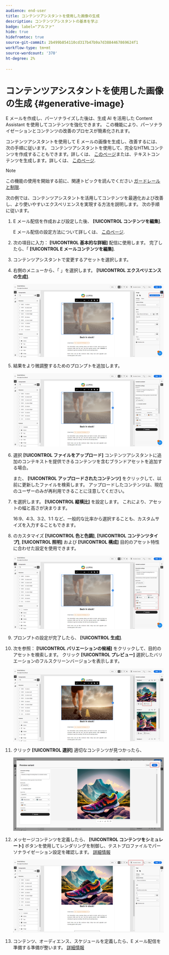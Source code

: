 ```yaml
---
audience: end-user
title: コンテンツアシスタントを使用した画像の生成
description: コンテンツアシスタントの基本を学ぶ
badge: label="アルファ"
hide: true
hidefromtoc: true
source-git-commit: 2b499b854110cd317b47b9a7d3884467869624f1
workflow-type: tm+mt
source-wordcount: '370'
ht-degree: 2%

---
```



# コンテンツアシスタントを使用した画像の生成 {#generative-image}

E メールを作成し、パーソナライズした後は、生成 AI を活用した Content Assistant を使用してコンテンツを強化できます。 この機能により、パーソナライゼーションとコンテンツの改善のプロセスが簡素化されます。

コンテンツアシスタントを使用して E メールの画像を生成し、改善するには、次の手順に従います。 コンテンツアシスタントを使用して、完全なHTMLコンテンツを作成することもできます。詳しくは、 [このページ](generative-email.md)または、テキストコンテンツを生成します。詳しくは、 [このページ](generative-content.md).

>[!NOTE]
>
>この機能の使用を開始する前に、関連トピックを読んでください [ガードレールと制限](generative-gs.md#guardrails-and-limitations).

次の例では、コンテンツアシスタントを活用してコンテンツを最適化および改善し、より使いやすいエクスペリエンスを実現する方法を説明します。 次の手順に従います。

1. E メール配信を作成および設定した後、 **[!UICONTROL コンテンツを編集]**.

   E メール配信の設定方法について詳しくは、 [このページ](../content/create-email-content.md).

1. 次の項目に入力： **[!UICONTROL 基本的な詳細]** 配信に使用します。 完了したら、「 **[!UICONTROL E メールコンテンツを編集]**.

1. コンテンツアシスタントで変更するアセットを選択します。

1. 右側のメニューから、「 」を選択します。 **[!UICONTROL エクスペリエンスの生成]**.

   ![](assets/image-genai-1.png)

1. 結果をより微調整するためのプロンプトを追加します。

   ![](assets/image-genai-2.png)

1. 選択 **[!UICONTROL ファイルをアップロード]** コンテンツアシスタントに追加のコンテキストを提供できるコンテンツを含むブランドアセットを追加する場合。

   また、 **[!UICONTROL アップロードされたコンテンツ]** をクリックして、以前に更新したファイルを検索します。 アップロードしたコンテンツは、現在のユーザーのみが再利用できることに注意してください。

1. を選択します。 **[!UICONTROL 縦横比]** を設定します。 これにより、アセットの幅と高さが決まります。

   16:9、4:3、3:2、1:1 など、一般的な比率から選択することも、カスタムサイズを入力することもできます。

1. のカスタマイズ **[!UICONTROL 色と色調]**, **[!UICONTROL コンテンツタイプ]**, **[!UICONTROL 照明]** および **[!UICONTROL 構成]** 目的のアセット特性に合わせた設定を使用できます。

   ![](assets/image-genai-3.png)

1. プロンプトの設定が完了したら、 **[!UICONTROL 生成]**.

1. 次を参照： **[!UICONTROL バリエーションの候補]** をクリックして、目的のアセットを検索します。 クリック **[!UICONTROL プレビュー]** 選択したバリエーションのフルスクリーンバージョンを表示します。

   ![](assets/image-genai-5.png)

1. クリック **[!UICONTROL 選択]** 適切なコンテンツが見つかったら、

   ![](assets/image-genai-6.png)

1. メッセージコンテンツを定義したら、 **[!UICONTROL コンテンツをシミュレート]** ボタンを使用してレンダリングを制御し、テストプロファイルでパーソナライゼーション設定を確認します。  [詳細情報](../preview-test/preview-content.md)

   ![](assets/image-genai-7.png)

1. コンテンツ、オーディエンス、スケジュールを定義したら、E メール配信を準備する準備が整います。 [詳細情報](../monitor/prepare-send.md)